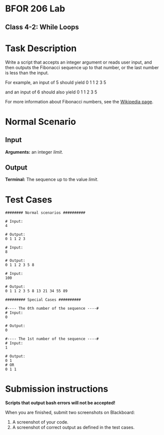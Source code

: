 # BFOR 206 Lab
## Class 4-2: While Loops


# Task Description

Write a script that accepts an integer argument or
reads user input, and then outputs the Fibonacci
sequence up to that number, or the last number 
is less than the input.

For example, an input of 5 should yield
0 1 1 2 3 5

and an input of 6 should also yield
0 1 1 2 3 5

For more information about Fibonacci numbers,
see the
[Wikipedia page](https://en.wikipedia.org/wiki/Fibonacci_number).



# Normal Scenario

## Input
**Arguments:** an integer *limit*.


## Output
**Terminal:** The sequence up to the value *limit*.



# Test Cases

```shell
######## Normal scenarios ##########

# Input:
4

# Output:
0 1 1 2 3  

# Input:
8

# Output:
0 1 1 2 3 5 8

# Input: 
100

# Output:
0 1 1 2 3 5 8 13 21 34 55 89

######### Special Cases ##########

#---- The 0th number of the sequence ----#
# Input:
0

# Output:
0

#---- The 1st number of the sequence ----#
# Input:
1

# Output:
0 1
# OR
0 1 1

```


# Submission instructions

**Scripts that output bash errors will not be accepted!**

When you are finished, submit two screenshots on Blackboard:
1.  A screenshot of your code.
2.  A screenshot of correct output as defined in the
    test  cases.

